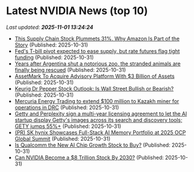 # Latest NVIDIA News (top 10)
_Last updated: **2025-11-01 13:24:24**_

- [This Supply Chain Stock Plummets 31%. Why Amazon Is Part of the Story](https://biztoc.com/x/61a0280cd133f487) (Published: 2025-10-31)
- [Fed's T-bill pivot expected to ease supply, but rate futures flag tight funding](https://biztoc.com/x/7b835799fb7f6b39) (Published: 2025-10-31)
- [Years after Argentina shut a notorious zoo, the stranded animals are finally being rescued](https://biztoc.com/x/d76f4c09afe01386) (Published: 2025-10-31)
- [AssetMark To Acquire Advisory Platform With $3 Billion of Assets](https://biztoc.com/x/799daeac60b863ec) (Published: 2025-10-31)
- [Keurig Dr Pepper Stock Outlook: Is Wall Street Bullish or Bearish?](https://biztoc.com/x/dd9a5e91b1cebd89) (Published: 2025-10-31)
- [Mercuria Energy Trading to extend $100 million to Kazakh miner for operations in DRC](https://biztoc.com/x/fbdb696442ebaf7a) (Published: 2025-10-31)
- [Getty and Perplexity sign a multi-year licensing agreement to let the AI startup display Getty's images across its search and discovery tools; GETY jumps 55%+](https://biztoc.com/x/fd19b0923e75ffbb) (Published: 2025-10-31)
- [(PR) SK hynix Showcases Full-Stack AI Memory Portfolio at 2025 OCP Global Summit](https://www.techpowerup.com/342471/sk-hynix-showcases-full-stack-ai-memory-portfolio-at-2025-ocp-global-summit) (Published: 2025-10-31)
- [Is Qualcomm the New AI Chip Growth Stock to Buy?](https://biztoc.com/x/5fa46c6c9666de5e) (Published: 2025-10-31)
- [Can NVIDIA Become a $8 Trillion Stock By 2030?](https://biztoc.com/x/a0d67a55e72f5ef1) (Published: 2025-10-31)
